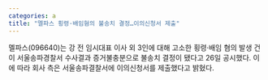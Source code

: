 ```yaml
---
categories: a
title: "멜파스 횡령·배임혐의 불송치 결정…이의신청서 제출"
---
```

 멜파스(096640)는 강 전 임시대표 이사 외 3인에 대해 고소한 횡령·배임 혐의 발생 건이 서울송파경찰서 수사결과 증거불충분으로 불송치 결정이 됐다고 26일 공시했다. 이에 따라 회사 측은 서울송파결찰서에 이의신청서를 제출했다고 밝혔다.
